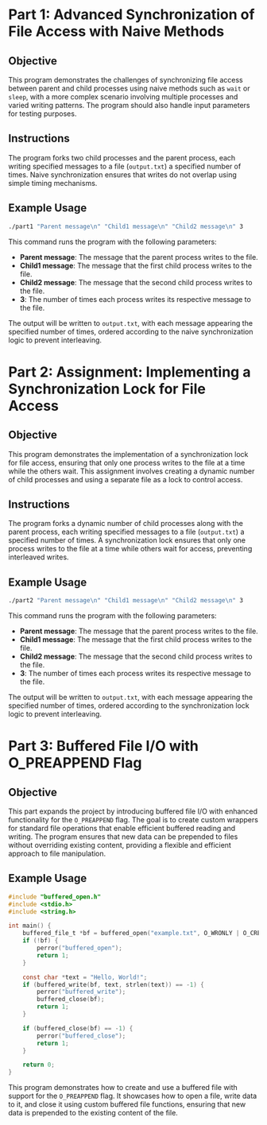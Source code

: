 # Part 1: Advanced Synchronization of File Access with Naive Methods

## **Objective**
This program demonstrates the challenges of synchronizing file access between parent and child processes using naive methods such as `wait` or `sleep`, with a more complex scenario involving multiple processes and varied writing patterns. The program should also handle input parameters for testing purposes.

## **Instructions**
The program forks two child processes and the parent process, each writing specified messages to a file (`output.txt`) a specified number of times. Naive synchronization ensures that writes do not overlap using simple timing mechanisms.

## **Example Usage**
```bash
./part1 "Parent message\n" "Child1 message\n" "Child2 message\n" 3
```
This command runs the program with the following parameters:
- **Parent message**: The message that the parent process writes to the file.
- **Child1 message**: The message that the first child process writes to the file.
- **Child2 message**: The message that the second child process writes to the file.
- **3**: The number of times each process writes its respective message to the file.

The output will be written to `output.txt`, with each message appearing the specified number of times, ordered according to the naive synchronization logic to prevent interleaving.

# Part 2: Assignment: Implementing a Synchronization Lock for File Access

## **Objective**
This program demonstrates the implementation of a synchronization lock for file access, ensuring that only one process writes to the file at a time while the others wait. This assignment involves creating a dynamic number of child processes and using a separate file as a lock to control access.

## **Instructions**
The program forks a dynamic number of child processes along with the parent process, each writing specified messages to a file (`output.txt`) a specified number of times. A synchronization lock ensures that only one process writes to the file at a time while others wait for access, preventing interleaved writes.

## **Example Usage**
```bash
./part2 "Parent message\n" "Child1 message\n" "Child2 message\n" 3
```
This command runs the program with the following parameters:
- **Parent message**: The message that the parent process writes to the file.
- **Child1 message**: The message that the first child process writes to the file.
- **Child2 message**: The message that the second child process writes to the file.
- **3**: The number of times each process writes its respective message to the file.

The output will be written to `output.txt`, with each message appearing the specified number of times, ordered according to the synchronization lock logic to prevent interleaving.

# Part 3: Buffered File I/O with O_PREAPPEND Flag

## **Objective**
This part expands the project by introducing buffered file I/O with enhanced functionality for the `O_PREAPPEND` flag. The goal is to create custom wrappers for standard file operations that enable efficient buffered reading and writing. The program ensures that new data can be prepended to files without overriding existing content, providing a flexible and efficient approach to file manipulation.

## **Example Usage**
```c
#include "buffered_open.h"
#include <stdio.h>
#include <string.h>

int main() {
    buffered_file_t *bf = buffered_open("example.txt", O_WRONLY | O_CREAT | O_PREAPPEND, 0644);
    if (!bf) {
        perror("buffered_open");
        return 1;
    }

    const char *text = "Hello, World!";
    if (buffered_write(bf, text, strlen(text)) == -1) {
        perror("buffered_write");
        buffered_close(bf);
        return 1;
    }

    if (buffered_close(bf) == -1) {
        perror("buffered_close");
        return 1;
    }

    return 0;
}
```
This program demonstrates how to create and use a buffered file with support for the `O_PREAPPEND` flag. It showcases how to open a file, write data to it, and close it using custom buffered file functions, ensuring that new data is prepended to the existing content of the file.

